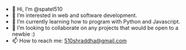 - 👋 Hi, I’m @spatel510
- 👀 I’m interested in web and software development.
- 🌱 I’m currently learning how to program with Python and Javascript.
- 💞️ I’m looking to collaborate on any projects that would be open to a newbie :)
- 📫 How to reach me: 510shraddha@gmail.com

<!---
spatel510/spatel510 is a ✨ special ✨ repository because its `README.md` (this file) appears on your GitHub profile.
You can click the Preview link to take a look at your changes.
--->
